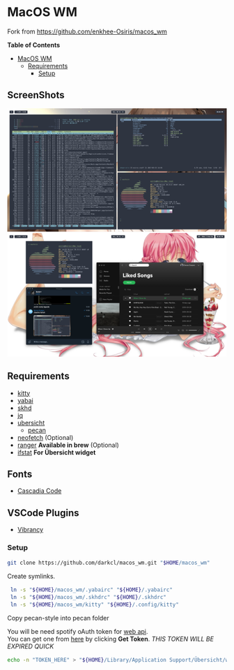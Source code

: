 # MacOS WM

Fork from https://github.com/enkhee-Osiris/macos_wm

<!-- markdown-toc start - Don't edit this section. Run M-x markdown-toc-refresh-toc -->

**Table of Contents**

- [MacOS WM](#macos-wm)
  - [Requirements](#requirements)
    - [Setup](#setup)

<!-- markdown-toc end -->

## ScreenShots

![Alt text](/screenshots/sc_1.png?raw=true "ScreenShot 1")
![Alt text](/screenshots/sc_2.png?raw=true "ScreenShot 2")

## Requirements

- [kitty](https://sw.kovidgoyal.net/kitty/#quickstart)
- [yabai](https://github.com/koekeishiya/yabai#install)
- [skhd](https://github.com/koekeishiya/skhd#install)
- [jq](https://stedolan.github.io/jq/download/)
- [ubersicht](https://github.com/felixhageloh/uebersicht)
  - [pecan](https://github.com/zzzeyez/pecan)
- [neofetch](https://github.com/dylanaraps/neofetch/wiki/Installation#macos-homebrew) (Optional)
- [ranger](https://github.com/ranger/ranger) **Available in brew** (Optional)
- [ifstat](http://macappstore.org/ifstat/) **For Übersicht widget**

## Fonts

- [Cascadia Code](https://github.com/microsoft/cascadia-code)

## VSCode Plugins

- [Vibrancy](https://github.com/EYHN/vscode-vibrancy)

### Setup

```sh
git clone https://github.com/darkcl/macos_wm.git "$HOME/macos_wm"
```

Create symlinks.

```sh
 ln -s "${HOME}/macos_wm/.yabairc" "${HOME}/.yabairc"
 ln -s "${HOME}/macos_wm/.skhdrc" "${HOME}/.skhdrc"
 ln -s "${HOME}/macos_wm/kitty" "${HOME}/.config/kitty"
```

Copy pecan-style into pecan folder

You will be need spotify oAuth token for [web
api](https://developer.spotify.com/documentation/web-api/reference/tracks/get-track/).  
You can get one from
[here](https://developer.spotify.com/console/get-track/?id=3n3Ppam7vgaVa1iaRUc9Lp)
by clicking **Get Token**. _THIS TOKEN WILL BE EXPIRED QUICK_

```sh
echo -n "TOKEN_HERE" > "${HOME}/Library/Application Support/Übersicht/widgets/osiris/lib/spotify/token.sec"
```

